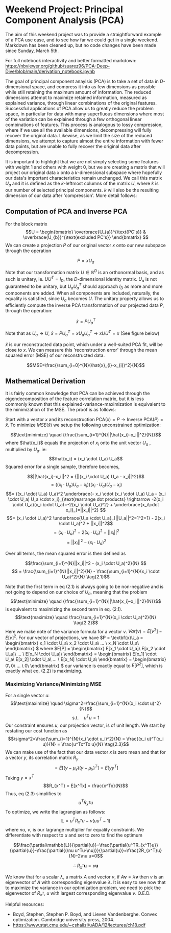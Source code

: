 # Weekend Project: Principal Component Analysis (PCA)

The aim of this weekend project was to provide a straightforward example of a PCA use case, and to see how far we could get in a single weekend. Markdown has been cleaned up, but no code changes have been made since Sunday, March 5th.

For full notebook interactivity and better formatted markdown: https://nbviewer.org/github/suarez96/PCA-Deep-Dive/blob/main/derivation_notebook.ipynb

The goal of principal component anaylsis (PCA) is to take a set of data in $D$-dimensional space, and compress it into as few dimensions as possible while still retaining the maximum amount of information. The reduced dimensions attempt to maximize retained information, measured as explained variance, through linear combinations of the original features. Successful applications of PCA allow us to greatly reduce the problem space, in particular for data with many superfluous dimensions where most of the variation can be explained through a few orthogonal linear combinations of features. This process is analogous to lossy compression, where if we use all the available dimensions, decompressing will fully recover the original data. Likewise, as we limit the size of the reduced dimensions, we attempt to capture almost the entire information with fewer data points, but are unable to fully recover the original data after decompression. 

It is important to highlight that we are not simply selecting some features with weight 1 and others with weight 0, but we are creating a matrix that will project our original data $x$ onto a $k$-dimensional subspace where hopefully our data's important characteristics remain unchanged. We call this matrix $U_a$ and it is defined as the $k$-leftmost columns of the matrix $U$, where $k$ is our number of selected principal components. $k$ will also be the resulting dimension of our data after 'compression'. More detail follows:

## Computation of PCA and Inverse PCA

For the block matrix
$$U = \begin{bmatrix}
\overbrace{U_{a}}^{\text{PC's}} & \overbrace{U_{b}}^{\text{excluded PC's}}
\end{bmatrix}
$$
We can create a projection $P$ of our original vector $x$ onto our new subspace through the operation

$$P=xU_a \tag{1.1}$$

Note that our transformation matrix $U \in \mathbb{R}^D$ is an orthonormal basis, and as such is unitary, ie. $UU^T=I_D$, the $D$-dimensional identity matrix. $U_a$ is not guaranteed to be unitary, but $U_aU_a^T$ should approach $I_D$ as more and more components are added. When all components are included, naturally, the equality is satisfied, since $U_a$ becomes $U$. The unitary property allows us to efficiently compute the inverse PCA transformation of our projected data $P$, through the operation:

$$\hat{x} = PU_a^T \tag{1.2}$$

Note that as $U_a\rightarrow U$, $\hat{x} = PU_a^T = xU_aU_a^T \rightarrow xUU^T = x$ (See figure below)

$\hat{x}$ is our reconstructed data point, which under a well-suited PCA fit, will be close to $x$. We can measure this 'reconstruction error' through the mean squared error (MSE) of our reconstructed data.

$$MSE=\frac{\sum_{i=0}^{N}(\hat{x}_{i}-x_{i})^2}{N}$$


## Mathematical Derivation
It is fairly common knowledge that PCA can be achieved through the eigendecomposition of the feature correlation matrix, but it is less commonly known that this explained-variance-maximization is equivalent to the minimization of the MSE. The proof is as follows:

Start with a vector $x$ and its reconstruction $\text{PCA}(x) = P \rightarrow \text{Inverse PCA}(P) = \hat{x}$. To minimize $MSE(\hat{x})$ we setup the following unconstrained optimization:

$$\text{minimize} \quad {\frac{\sum_{i=1}^{N}||\hat{x_i}-x_i||^2}{N}}$$
where $\hat{x_i}$ equals the projection of $x_i$ onto the unit vector $U_a$ , multiplied by $U_a$. ie:
$$\hat{x_i} = (x_i \cdot U_a) U_a$$
Squared error for a single sample, therefore becomes,

$$||\hat{x_i}-x_i||^2 = {||(x_i \cdot U_a) U_a - x_i||^2}$$
$$= ((x_i \cdot U_a) U_a - x_i)((x_i \cdot U_a) U_a - x_i) $$
$$= ((x_i \cdot U_a) U_a)^2 \underbrace{- x_i \cdot (x_i \cdot U_a) U_a - (x_i \cdot U_a) U_a \cdot x_i}_{\text{rearrange dot products} \rightarrow -2(x_i \cdot U_a)(x_i \cdot U_a)=-2(x_i \cdot U_a)^2}  + \underbrace{x_i\cdot x_i}_{=||x_i||^2} $$
$$= (x_i \cdot U_a)^2 \underbrace{U_a \cdot U_a}_{||U_a||^2=1^2=1} - 2(x_i \cdot U_a)^2 + ||x_i||^2$$
$$= (x_i \cdot U_a)^2 - 2(x_i \cdot U_a)^2 + ||x_i||^2$$
$$= ||x_i||^2 - (x_i \cdot U_a)^2$$

Over all terms, the mean squared error is then defined as

$$\frac{\sum_{i=1}^{N}||x_i||^2 - (x_i \cdot U_a)^2}{N} $$
$$ = \frac{\sum_{i=1}^{N}||x_i||^2}{N} - \frac{\sum_{i=1}^{N}(x_i \cdot U_a)^2}{N} \tag{2.1}$$

Note that the first term in eq $(2.1)$ is always going to be non-negative and is not going to depend on our choice of $U_a$, meaning that the problem 
$$\text{minimize} \quad {\frac{\sum_{i=1}^{N}||\hat{x_i}-x_i||^2}{N}}$$
is equivalent to maximizing the second term in eq. $(2.1)$.
$$\text{maximize} \quad \frac{\sum_{i=1}^{N}(x_i \cdot U_a)^2}{N} \tag{2.2}$$
Here we make note of the variance formula for a vector $v$. $Var(v)=E[v^2]-E[v]^2$. For our vector of projections, we have
$P = \textbf{x}U_a = \begin{bmatrix} 
x_1 \cdot U_a\\
x_2 \cdot U_a\\
... \\
x_N \cdot U_a\\
\end{bmatrix} $ where
$E[P] = \begin{bmatrix} 
E[x_1 \cdot U_a]\\
E[x_2 \cdot U_a]\\
... \\
E[x_N \cdot U_a]\\
\end{bmatrix}  = \begin{bmatrix} 
E[x_1] \cdot U_a\\
E[x_2] \cdot U_a\\
... \\
E[x_N] \cdot U_a\\
\end{bmatrix} = \begin{bmatrix} 
0\\
0\\
... \\
0\\
\end{bmatrix} $
our variance is exactly equal to $E[P^2]$, which is exactly what eq. $(2.2)$ is maximizing.

### Maximizing Variance/Minimizing MSE
For a single vector $u$:
$$\text{maximize} \quad \sigma^2=\frac{\sum_{i=1}^{N}(x_i \cdot u)^2}{N}$$
$$\textrm{s.t.} \quad u^Tu=1$$
Our constraint ensures $u$, our projection vector, is of unit length.
We start by restating our cost function as $$\sigma^2=\frac{\sum_{i=1}^{N}(x_i \cdot u_i)^2}{N} = \frac{(x_i u)^T(x_i u)}{N} = \frac{u^Tx^Tx u}{N} \tag{2.3}$$
We can make use of the fact that our data vector $x$ is zero mean and that for a vector $y$, its correlation matrix $R_y$ $$ = E[(y-\mu_y)(y-\mu_y)^T] = E[yy^T]$$
Taking $y=x^T$ 
$$R_{x^T} = E[x^Tx] = \frac{x^Tx}{N}$$Thus, eq $(2.3)$ simplifies to
$$u^TR_{x^T}u$$
To optimize, we write the lagrangian as follows:
$$\mathbb{L} = u^TR_{x^T}u  - \nu(uu^T-1)$$
where <em>nu</em>, $\nu$, is our lagrange multiplier for equality constraints. We differentiate with respect to $u$ and set to zero to find the optimum

$$\frac{\partial\mathbb{L}}{\partial{u}}=\frac{\partial{u^TR_{x^T}u}}{\partial{u}}-\frac{\partial{(\nu u^Tu-\nu)}}{\partial{u}}=\frac{2R_{x^T}u}{N}-2\nu u=0$$

$$\therefore R_{x^T}\textbf{u}=\nu \textbf{u}$$

We know that for a scalar $\lambda$, a matrix $A$ and vector $v$, if $A\textbf{v}=\lambda \textbf{v}$ then $v$ is an eigenvector of $A$ with corresponding eigenvalue $\lambda$. It is easy to see now that to maximize the variance in our optimization problem, we need to pick the eigenvector of $R_{x^T}$, $u$ with largest corresponding eigenvalue $\nu$. Q.E.D.

Helpful resources: 
- Boyd, Stephen, Stephen P. Boyd, and Lieven Vandenberghe. Convex optimization. Cambridge university press, 2004.
- https://www.stat.cmu.edu/~cshalizi/uADA/12/lectures/ch18.pdf